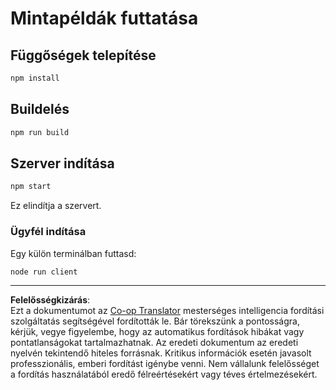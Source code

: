 <!--
CO_OP_TRANSLATOR_METADATA:
{
  "original_hash": "67cc24a3a2d1cdd7d395ed5e67be8557",
  "translation_date": "2025-10-07T01:36:01+00:00",
  "source_file": "03-GettingStarted/11-simple-auth/code/basic/typescript/README.md",
  "language_code": "hu"
}
-->
# Mintapéldák futtatása

## Függőségek telepítése

```bash
npm install
```

## Buildelés

```bash
npm run build
```

## Szerver indítása

```bash
npm start
```

Ez elindítja a szervert.

### Ügyfél indítása

Egy külön terminálban futtasd:

```bash
node run client
```

---

**Felelősségkizárás**:  
Ezt a dokumentumot az [Co-op Translator](https://github.com/Azure/co-op-translator) mesterséges intelligencia fordítási szolgáltatás segítségével fordították le. Bár törekszünk a pontosságra, kérjük, vegye figyelembe, hogy az automatikus fordítások hibákat vagy pontatlanságokat tartalmazhatnak. Az eredeti dokumentum az eredeti nyelvén tekintendő hiteles forrásnak. Kritikus információk esetén javasolt professzionális, emberi fordítást igénybe venni. Nem vállalunk felelősséget a fordítás használatából eredő félreértésekért vagy téves értelmezésekért.
